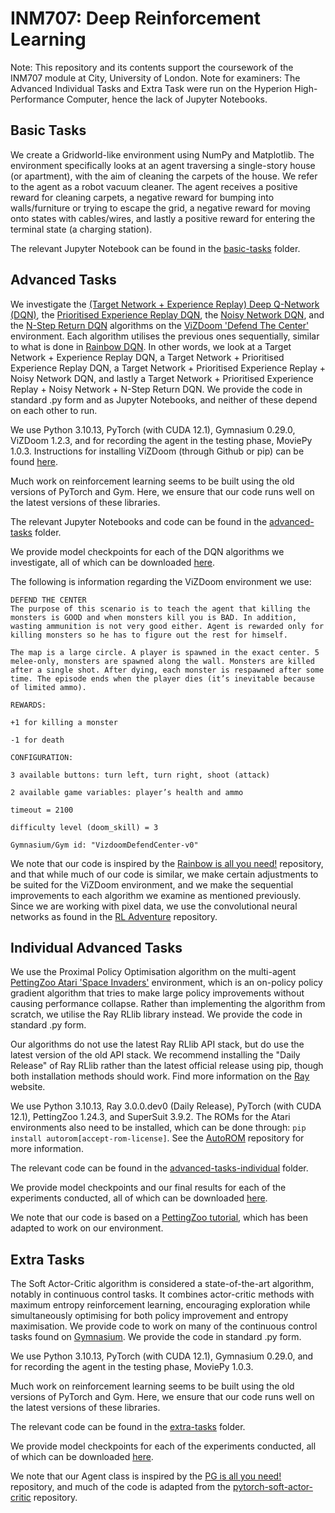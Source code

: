 # INM707: Deep Reinforcement Learning

Note: This repository and its contents support the coursework of the INM707 module at City, University of London.
Note for examiners: The Advanced Individual Tasks and Extra Task were run on the Hyperion High-Performance Computer, hence the lack of Jupyter Notebooks.

## Basic Tasks

We create a Gridworld-like environment using NumPy and Matplotlib. The environment specifically looks at an agent traversing a single-story house (or apartment), with the aim of cleaning the carpets of the house. We refer to the agent as a robot vacuum cleaner. The agent receives a positive reward for cleaning carpets, a negative reward for bumping into walls/furniture or trying to escape the grid, a negative reward for moving onto states with cables/wires, and lastly a positive reward for entering the terminal state (a charging station).

The relevant Jupyter Notebook can be found in the [basic-tasks](../main/basic-tasks) folder.

## Advanced Tasks

We investigate the [(Target Network + Experience Replay) Deep Q-Network (DQN)](https://www.nature.com/articles/nature14236), the [Prioritised Experience Replay DQN](https://arxiv.org/abs/1511.05952v4), the [Noisy Network DQN](https://arxiv.org/abs/1706.10295), and the [N-Step Return DQN](https://link.springer.com/article/10.1007/BF00115009) algorithms on the [ViZDoom 'Defend The Center'](https://vizdoom.farama.org/) environment. Each algorithm utilises the previous ones sequentially, similar to what is done in [Rainbow DQN](https://arxiv.org/abs/1710.02298). In other words, we look at a Target Network + Experience Replay DQN, a Target Network + Prioritised Experience Replay DQN, a Target Network + Prioritised Experience Replay + Noisy Network DQN, and lastly a Target Network + Prioritised Experience Replay + Noisy Network + N-Step Return DQN. We provide the code in standard .py form and as Jupyter Notebooks, and neither of these depend on each other to run.

We use Python 3.10.13, PyTorch (with CUDA 12.1), Gymnasium 0.29.0, ViZDoom 1.2.3, and for recording the agent in the testing phase, MoviePy 1.0.3. Instructions for installing ViZDoom (through Github or pip) can be found [here](https://vizdoom.farama.org/).

Much work on reinforcement learning seems to be built using the old versions of PyTorch and Gym. Here, we ensure that our code runs well on the latest versions of these libraries.

The relevant Jupyter Notebooks and code can be found in the [advanced-tasks](../main/advanced-tasks) folder.

We provide model checkpoints for each of the DQN algorithms we investigate, all of which can be downloaded [here](https://cityuni-my.sharepoint.com/:f:/g/personal/yasir-zubayr_barlas_city_ac_uk/EsKQGEAsns9BgfrswKtlM9QBndWCBJz82Eum_YV1W5zLOg?e=DW3nc7).

The following is information regarding the ViZDoom environment we use:

```
DEFEND THE CENTER
The purpose of this scenario is to teach the agent that killing the monsters is GOOD and when monsters kill you is BAD. In addition, wasting ammunition is not very good either. Agent is rewarded only for killing monsters so he has to figure out the rest for himself.

The map is a large circle. A player is spawned in the exact center. 5 melee-only, monsters are spawned along the wall. Monsters are killed after a single shot. After dying, each monster is respawned after some time. The episode ends when the player dies (it’s inevitable because of limited ammo).

REWARDS:

+1 for killing a monster

-1 for death

CONFIGURATION:

3 available buttons: turn left, turn right, shoot (attack)

2 available game variables: player’s health and ammo

timeout = 2100

difficulty level (doom_skill) = 3

Gymnasium/Gym id: "VizdoomDefendCenter-v0"
```

We note that our code is inspired by the [Rainbow is all you need!](https://github.com/Curt-Park/rainbow-is-all-you-need) repository, and that while much of our code is similar, we make certain adjustments to be suited for the ViZDoom environment, and we make the sequential improvements to each algorithm we examine as mentioned previously. Since we are working with pixel data, we use the convolutional neural networks as found in the [RL Adventure](https://github.com/higgsfield/RL-Adventure/) repository.

## Individual Advanced Tasks

We use the Proximal Policy Optimisation algorithm on the multi-agent [PettingZoo Atari 'Space Invaders'](https://pettingzoo.farama.org/environments/atari/space_invaders/) environment, which is an on-policy policy gradient algorithm that tries to make large policy improvements without causing performance collapse. Rather than implementing the algorithm from scratch, we utilise the Ray RLlib library instead. We provide the code in standard .py form.

Our algorithms do not use the latest Ray RLlib API stack, but do use the latest version of the old API stack. We recommend installing the "Daily Release" of Ray RLlib rather than the latest official release using pip, though both installation methods should work. Find more information on the [Ray](https://docs.ray.io/en/latest/ray-overview/installation.html) website.

We use Python 3.10.13, Ray 3.0.0.dev0 (Daily Release), PyTorch (with CUDA 12.1), PettingZoo 1.24.3, and SuperSuit 3.9.2. The ROMs for the Atari environments also need to be installed, which can be done through: ```pip install autorom[accept-rom-license]```. See the [AutoROM](https://github.com/Farama-Foundation/AutoROM) repository for more information.

The relevant code can be found in the [advanced-tasks-individual](../main/advanced-tasks-individual) folder.

We provide model checkpoints and our final results for each of the experiments conducted, all of which can be downloaded [here](https://cityuni-my.sharepoint.com/:f:/g/personal/yasir-zubayr_barlas_city_ac_uk/EiBjxuscMF1OuP81VFB2RhgBhSTa1fwDOjwgaNJ6llUHUg?e=bqYcVa).

We note that our code is based on a [PettingZoo tutorial](https://pettingzoo.farama.org/tutorials/rllib/pistonball/), which has been adapted to work on our environment.

## Extra Tasks

The Soft Actor-Critic algorithm is considered a state-of-the-art algorithm, notably in continuous control tasks. It combines actor-critic methods with maximum entropy reinforcement learning, encouraging exploration while simultaneously optimising for both policy improvement and entropy maximisation. We provide code to work on many of the continuous control tasks found on [Gymnasium](https://gymnasium.farama.org/index.html). We provide the code in standard .py form.

We use Python 3.10.13, PyTorch (with CUDA 12.1), Gymnasium 0.29.0, and for recording the agent in the testing phase, MoviePy 1.0.3.

Much work on reinforcement learning seems to be built using the old versions of PyTorch and Gym. Here, we ensure that our code runs well on the latest versions of these libraries.

The relevant code can be found in the [extra-tasks](../main/extra-tasks) folder.

We provide model checkpoints for each of the experiments conducted, all of which can be downloaded [here](https://cityuni-my.sharepoint.com/:f:/g/personal/yasir-zubayr_barlas_city_ac_uk/EiwQl3vYcRVKvJxY9MreegMBntqf0vxUfaEaM9z7WztAQQ?e=djqEYW).

We note that our Agent class is inspired by the [PG is all you need!](https://github.com/MrSyee/pg-is-all-you-need) repository, and much of the code is adapted from the [pytorch-soft-actor-critic](https://github.com/pranz24/pytorch-soft-actor-critic) repository.
